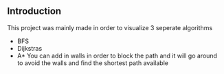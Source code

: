 Introduction
------------
This project was mainly made in order to visualize 3 seperate algorithms
  - BFS
  - Dijkstras
  - A*
You can add in walls in order to block the path and it will go around to avoid the walls and find the shortest path available
